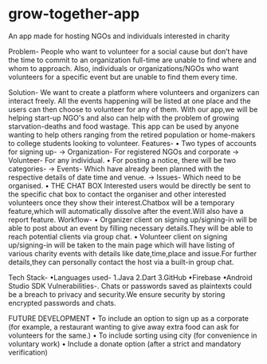 # grow-together-app
An app made for hosting NGOs and individuals interested in charity

Problem-
People who want to volunteer for a social cause but don’t have the time to commit to an organization full-time are unable to find where and whom to approach. 
Also, individuals or organizations/NGOs who want volunteers for a specific event but are unable to find them every time.

Solution-
We want to create a platform where volunteers and organizers can interact freely. All the events happening will be listed at one place and the users can then choose to volunteer for any of them. With our app,we will be helping start-up NGO's and also can help with the problem of growing starvation-deaths and food wastage.
This app can be used by anyone wanting to help others ranging from the retired population or home-makers to college students looking to volunteer.
Features-
    • Two types of accounts for signing up-
        → Organization- For registered NGOs and corporate
        → Volunteer- For any individual.
    • For posting a notice, there will be two categories-
        → Events- Which have already been planned with the respective details of date time and venue.
        → Issues- Which need to be organised.
    • THE CHAT BOX
        Interested users would be directly be sent to the specific chat box to contact the organiser and other interested volunteers once they show their interest.Chatbox will be a temporary feature,which will automatically dissolve after the event.Will also have a report feature.
  Workflow-
     • Organizer client on signing up/signing-in will be able to post about an event by filling necessary details.They will be able to reach potential clients via group chat.
     • Volunteer client on signing up/signing-in will be taken to the main page which will have listing of various charity events with details like date,time,place and issue.For further details,they can personally contact the host via a built-in group chat.
        
Tech Stack-
    •Languages used-
        1.Java
        2.Dart
        3.GitHub
    •Firebase
    •Android Studio SDK
Vulnerabilities-.
  Chats or passwords saved as plaintexts could be a breach to privacy and security.We ensure security by storing encrypted passwords and chats.
   

    
FUTURE DEVELOPMENT
    • To include an option to sign up as a corporate (for example, a restaurant wanting to give away extra food can ask for volunteers for the same.)
    • To include sorting using city (for convenience in voluntary work)
    • Include a donate option (after a strict and mandatory verification)
